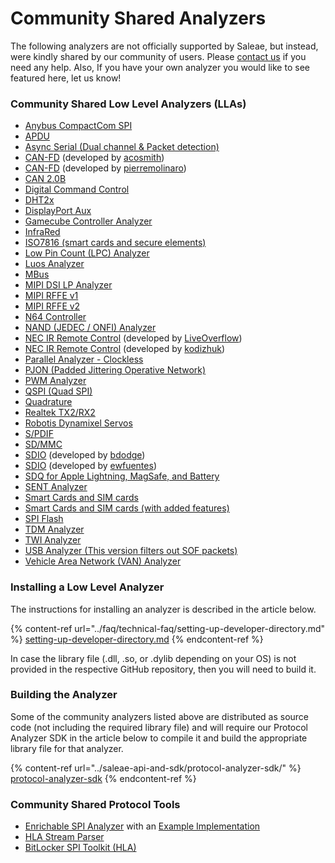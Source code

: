 # Community Shared Analyzers

The following analyzers are not officially supported by Saleae, but instead, were kindly shared by our community of users. Please [contact us](https://contact.saleae.com/hc/en-us/requests/new) if you need any help. Also, If you have your own analyzer you would like to see featured here, let us know!

### **Community Shared Low Level Analyzers (LLAs)**

* [Anybus CompactCom SPI](https://github.com/hms-networks/AbccSpiAnalyzer)
* [APDU](https://github.com/zwizwa/sl-apdu)
* [Async Serial (Dual channel & Packet detection)](https://github.com/martonmiklos/dual-channel-packetiser-serial-analyzer)
* [CAN-FD](https://github.com/acosmith/Saleae\_CAN-FD\_Analyser) (developed by [acosmith](https://github.com/acosmith))
* [CAN-FD](https://github.com/pierremolinaro/canfd-plugin-for-saleae-logic-analyzer) (developed by [pierremolinaro](https://github.com/pierremolinaro))
* [CAN 2.0B](https://github.com/pierremolinaro/can20B-plugin-for-saleae-logic-analyzer)
* [Digital Command Control](https://www.ejberg.dk/portfolio/saleae-dcc-decoder/)
* [DHT2x](https://github.com/jakeson21/DHT2xProtocolAnalyzer)
* [DisplayPort Aux](https://github.com/Alex-the-Smart/DPAUXAnalyzer)
* [Gamecube Controller Analyzer](https://github.com/jefflongo/GameCubeControllerAnalyzer)
* [InfraRed](https://github.com/procule/IRAnalyzer)
* [ISO7816 (smart cards and secure elements)](https://github.com/nezza/ISO7816Analyzer)
* [Low Pin Count (LPC) Analyzer](https://github.com/shuffle2/LpcAnalyzer)
* [Luos Analyzer](https://github.com/Luos-io/Analyzer)
* [MBus](https://github.com/lab11/MBusAnalzyer)
* [MIPI DSI LP Analyzer](https://github.com/stawiski/Saleae-MIPI-DSI-LP-Analyzer)
* [MIPI RFFE v1](https://github.com/alejmrm/RFFEAnalyzer)
* [MIPI RFFE v2](https://github.com/blargony/RFFEAnalyzer)
* [N64 Controller](https://github.com/lunixbochs/n64-saleae-logic)
* [NAND (JEDEC / ONFI) Analyzer](https://github.com/shuffle2/NandAnalyzer)
* [NEC IR Remote Control](https://github.com/LiveOverflow/NECAnalyzer) (developed by [LiveOverflow](https://github.com/LiveOverflow))
* [NEC IR Remote Control](https://github.com/kodizhuk/Salae-Logic-NEC-Analyzer) (developed by [kodizhuk](https://github.com/kodizhuk))
* [Parallel Analyzer - Clockless](https://github.com/Zweikeks/saleae-logic-SimpleParallelNoClock-Analyzer)
* [PJON (Padded Jittering Operative Network)](https://github.com/aperepel/saleae-pjon-protocol-analyzer)
* [PWM Analyzer](https://github.com/dustin/logic-pwm)
* [QSPI (Quad SPI)](https://github.com/dedicatedcomputing/saleae\_qspi)
* [Quadrature](https://github.com/dirkx/Quadrature-Saleae-Analyser)
* [Realtek TX2/RX2](https://github.com/pzl/Saleae-Realtek-T-RX2)
* [Robotis Dynamixel Servos](https://github.com/KurtE/SaleaeDynamixelAnalyzer)
* [S/PDIF](https://github.com/pfrench42/saleae\_spdif)
* [SD/MMC](https://github.com/dirker/sdmmc-analyzer)
* [SDIO](https://github.com/bdodge/SDIOanalyzer) (developed by [bdodge](https://github.com/bdodge))
* [SDIO](https://github.com/ewfuentes/SaleaeSDIOAnalyzer) (developed by [ewfuentes](https://github.com/ewfuentes))
* [SDQ for Apple Lightning, MagSafe, and Battery](https://github.com/nezza/SDQAnalyzer) &#x20;
* [SENT Analyzer](https://github.com/melexis/SENTAnalyzer)
* [Smart Cards and SIM cards](https://github.com/dirkx/saleae-logic-ISO7816-smartcard-Analyser)
* [Smart Cards and SIM cards (with added features)](https://github.com/watsug/saleae-logic-ISO7816-smartcard-Analyser)
* [SPI Flash](https://github.com/kasjer/saleae\_spiflash)
* [TDM Analyzer](https://github.com/bitswype/saleae\_tdm\_analyer)
* [TWI Analyzer](https://github.com/szechyjs/TwiAnalyzer)
* [USB Analyzer (This version filters out SOF packets)](https://github.com/jonathangjertsen/usb-analyzer)
* [Vehicle Area Network (VAN) Analyzer](https://github.com/morcibacsi/VanAnalyzer)

### Installing a Low Level Analyzer

The instructions for installing an analyzer is described in the article below.

{% content-ref url="../faq/technical-faq/setting-up-developer-directory.md" %}
[setting-up-developer-directory.md](../faq/technical-faq/setting-up-developer-directory.md)
{% endcontent-ref %}

In case the library file (.dll, .so, or .dylib depending on your OS) is not provided in the respective GitHub repository, then you will need to build it.

### Building the Analyzer

Some of the community analyzers listed above are distributed as source code (not including the required library file) and will require our Protocol Analyzer SDK in the article below to compile it and build the appropriate library file for that analyzer.

{% content-ref url="../saleae-api-and-sdk/protocol-analyzer-sdk/" %}
[protocol-analyzer-sdk](../saleae-api-and-sdk/protocol-analyzer-sdk/)
{% endcontent-ref %}

### Community Shared Protocol Tools

* [Enrichable SPI Analyzer](https://github.com/coddingtonbear/saleae-enrichable-spi-analyzer) with an [Example Implementation](https://github.com/coddingtonbear/saleae-scriptable-spi-analyzer/blob/master/examples/custom\_class.py)
* [HLA Stream Parser](https://github.com/andreobi/HLA\_Stream\_Parser)
* [BitLocker SPI Toolkit (HLA)](https://github.com/FSecureLABS/bitlocker-spi-toolkit)
